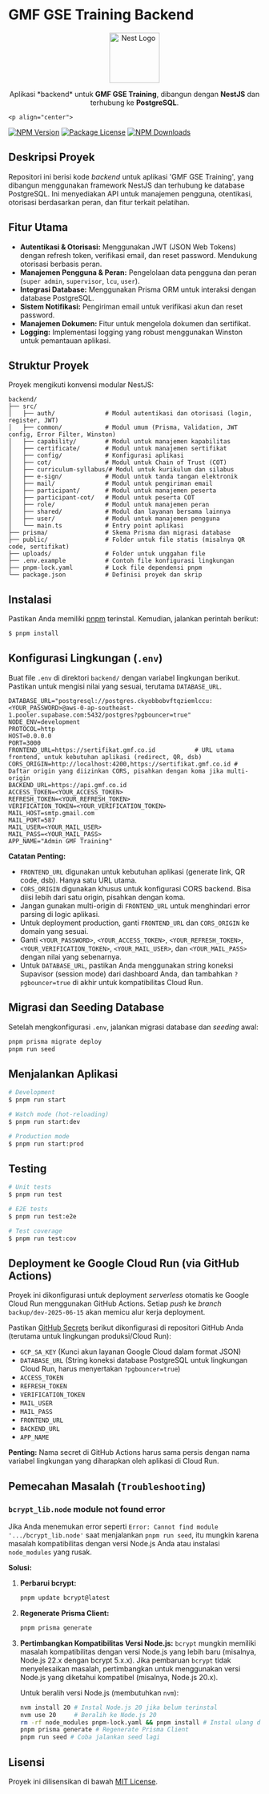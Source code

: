 # GMF GSE Training Backend

<p align="center">
  <img src="https://nestjs.com/img/logo-small.svg" width="100" alt="Nest Logo" />
</p>

<p align="center">
  Aplikasi *backend* untuk <b>GMF GSE Training</b>, dibangun dengan <b>NestJS</b> dan terhubung ke <b>PostgreSQL</b>.
</p>

    <p align="center">
  <a href="https://www.npmjs.com/package/@nestjs/core" target="_blank"><img src="https://img.shields.io/npm/v/@nestjs/core.svg" alt="NPM Version" /></a>
  <a href="https://www.npmjs.com/package/@nestjs/core" target="_blank"><img src="https://img.shields.io/npm/l/@nestjs/core.svg" alt="Package License" /></a>
  <a href="https://www.npmjs.com/package/@nestjs/common" target="_blank"><img src="https://img.shields.io/npm/dm/@nestjs/common.svg" alt="NPM Downloads" /></a>
</p>

## Deskripsi Proyek

Repositori ini berisi kode *backend* untuk aplikasi 'GMF GSE Training', yang dibangun menggunakan framework NestJS dan terhubung ke database PostgreSQL. Ini menyediakan API untuk manajemen pengguna, otentikasi, otorisasi berdasarkan peran, dan fitur terkait pelatihan.

## Fitur Utama

*   **Autentikasi & Otorisasi:** Menggunakan JWT (JSON Web Tokens) dengan refresh token, verifikasi email, dan reset password. Mendukung otorisasi berbasis peran.
*   **Manajemen Pengguna & Peran:** Pengelolaan data pengguna dan peran (`super admin`, `supervisor`, `lcu`, `user`).
*   **Integrasi Database:** Menggunakan Prisma ORM untuk interaksi dengan database PostgreSQL.
*   **Sistem Notifikasi:** Pengiriman email untuk verifikasi akun dan reset password.
*   **Manajemen Dokumen:** Fitur untuk mengelola dokumen dan sertifikat.
*   **Logging:** Implementasi logging yang robust menggunakan Winston untuk pemantauan aplikasi.

## Struktur Proyek

Proyek mengikuti konvensi modular NestJS:

```
backend/
├── src/
│   ├── auth/              # Modul autentikasi dan otorisasi (login, register, JWT)
│   ├── common/            # Modul umum (Prisma, Validation, JWT config, Error Filter, Winston)
│   ├── capability/        # Modul untuk manajemen kapabilitas
│   ├── certificate/       # Modul untuk manajemen sertifikat
│   ├── config/            # Konfigurasi aplikasi
│   ├── cot/               # Modul untuk Chain of Trust (COT)
│   ├── curriculum-syllabus/# Modul untuk kurikulum dan silabus
│   ├── e-sign/            # Modul untuk tanda tangan elektronik
│   ├── mail/              # Modul untuk pengiriman email
│   ├── participant/       # Modul untuk manajemen peserta
│   ├── participant-cot/   # Modul untuk peserta COT
│   ├── role/              # Modul untuk manajemen peran
│   ├── shared/            # Modul dan layanan bersama lainnya
│   ├── user/              # Modul untuk manajemen pengguna
│   └── main.ts            # Entry point aplikasi
├── prisma/                # Skema Prisma dan migrasi database
├── public/                # Folder untuk file statis (misalnya QR code, sertifikat)
├── uploads/               # Folder untuk unggahan file
├── .env.example           # Contoh file konfigurasi lingkungan
├── pnpm-lock.yaml         # Lock file dependensi pnpm
└── package.json           # Definisi proyek dan skrip
```

## Instalasi

Pastikan Anda memiliki [pnpm](https://pnpm.io/installation) terinstal. Kemudian, jalankan perintah berikut:

```bash
$ pnpm install
```

## Konfigurasi Lingkungan (`.env`)

Buat file `.env` di direktori `backend/` dengan variabel lingkungan berikut. Pastikan untuk mengisi nilai yang sesuai, terutama `DATABASE_URL`.

```
DATABASE_URL="postgresql://postgres.ckyobbobvftqziemlccu:<YOUR_PASSWORD>@aws-0-ap-southeast-1.pooler.supabase.com:5432/postgres?pgbouncer=true"
NODE_ENV=development
PROTOCOL=http
HOST=0.0.0.0
PORT=3000
FRONTEND_URL=https://sertifikat.gmf.co.id           # URL utama frontend, untuk kebutuhan aplikasi (redirect, QR, dsb)
CORS_ORIGIN=http://localhost:4200,https://sertifikat.gmf.co.id # Daftar origin yang diizinkan CORS, pisahkan dengan koma jika multi-origin
BACKEND_URL=https://api.gmf.co.id
ACCESS_TOKEN=<YOUR_ACCESS_TOKEN>
REFRESH_TOKEN=<YOUR_REFRESH_TOKEN>
VERIFICATION_TOKEN=<YOUR_VERIFICATION_TOKEN>
MAIL_HOST=smtp.gmail.com
MAIL_PORT=587
MAIL_USER=<YOUR_MAIL_USER>
MAIL_PASS=<YOUR_MAIL_PASS>
APP_NAME="Admin GMF Training"
```

**Catatan Penting:**
*   `FRONTEND_URL` digunakan untuk kebutuhan aplikasi (generate link, QR code, dsb). Hanya satu URL utama.
*   `CORS_ORIGIN` digunakan khusus untuk konfigurasi CORS backend. Bisa diisi lebih dari satu origin, pisahkan dengan koma.
*   Jangan gunakan multi-origin di `FRONTEND_URL` untuk menghindari error parsing di logic aplikasi.
*   Untuk deployment production, ganti `FRONTEND_URL` dan `CORS_ORIGIN` ke domain yang sesuai.
*   Ganti `<YOUR_PASSWORD>`, `<YOUR_ACCESS_TOKEN>`, `<YOUR_REFRESH_TOKEN>`, `<YOUR_VERIFICATION_TOKEN>`, `<YOUR_MAIL_USER>`, dan `<YOUR_MAIL_PASS>` dengan nilai yang sebenarnya.
*   Untuk `DATABASE_URL`, pastikan Anda menggunakan string koneksi Supavisor (session mode) dari dashboard Anda, dan tambahkan `?pgbouncer=true` di akhir untuk kompatibilitas Cloud Run.

## Migrasi dan Seeding Database

Setelah mengkonfigurasi `.env`, jalankan migrasi database dan *seeding* awal:

```bash
pnpm prisma migrate deploy
pnpm run seed
```

## Menjalankan Aplikasi

```bash
# Development
$ pnpm run start

# Watch mode (hot-reloading)
$ pnpm run start:dev

# Production mode
$ pnpm run start:prod
```

## Testing

```bash
# Unit tests
$ pnpm run test

# E2E tests
$ pnpm run test:e2e

# Test coverage
$ pnpm run test:cov
```

## Deployment ke Google Cloud Run (via GitHub Actions)

Proyek ini dikonfigurasi untuk deployment *serverless* otomatis ke Google Cloud Run menggunakan GitHub Actions. Setiap *push* ke *branch* `backup/dev-2025-06-15` akan memicu alur kerja deployment.

Pastikan [GitHub Secrets](https://docs.github.com/en/actions/security-guides/encrypted-secrets) berikut dikonfigurasi di repositori GitHub Anda (terutama untuk lingkungan produksi/Cloud Run):

*   `GCP_SA_KEY` (Kunci akun layanan Google Cloud dalam format JSON)
*   `DATABASE_URL` (String koneksi database PostgreSQL untuk lingkungan Cloud Run, harus menyertakan `?pgbouncer=true`)
*   `ACCESS_TOKEN`
*   `REFRESH_TOKEN`
*   `VERIFICATION_TOKEN`
*   `MAIL_USER`
*   `MAIL_PASS`
*   `FRONTEND_URL`
*   `BACKEND_URL`
*   `APP_NAME`

**Penting:** Nama secret di GitHub Actions harus sama persis dengan nama variabel lingkungan yang diharapkan oleh aplikasi di Cloud Run.

## Pemecahan Masalah (`Troubleshooting`)

### `bcrypt_lib.node` module not found error

Jika Anda menemukan error seperti `Error: Cannot find module '.../bcrypt_lib.node'` saat menjalankan `pnpm run seed`, itu mungkin karena masalah kompatibilitas dengan versi Node.js Anda atau instalasi `node_modules` yang rusak.

**Solusi:**

1.  **Perbarui bcrypt:**
    ```bash
    pnpm update bcrypt@latest
    ```
2.  **Regenerate Prisma Client:**
    ```bash
    pnpm prisma generate
    ```
3.  **Pertimbangkan Kompatibilitas Versi Node.js:**
    `bcrypt` mungkin memiliki masalah kompatibilitas dengan versi Node.js yang lebih baru (misalnya, Node.js 22.x dengan bcrypt 5.x.x). Jika pembaruan `bcrypt` tidak menyelesaikan masalah, pertimbangkan untuk menggunakan versi Node.js yang diketahui kompatibel (misalnya, Node.js 20.x).

    Untuk beralih versi Node.js (membutuhkan `nvm`):
    ```bash
    nvm install 20 # Instal Node.js 20 jika belum terinstal
    nvm use 20     # Beralih ke Node.js 20
    rm -rf node_modules pnpm-lock.yaml && pnpm install # Instal ulang dependensi
    pnpm prisma generate # Regenerate Prisma Client
    pnpm run seed # Coba jalankan seed lagi
    ```

## Lisensi

Proyek ini dilisensikan di bawah [MIT License](LICENSE).
